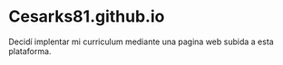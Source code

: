 # Cesarks81.github.io
Decidí implentar mi curriculum mediante una pagina web subida a esta plataforma.

